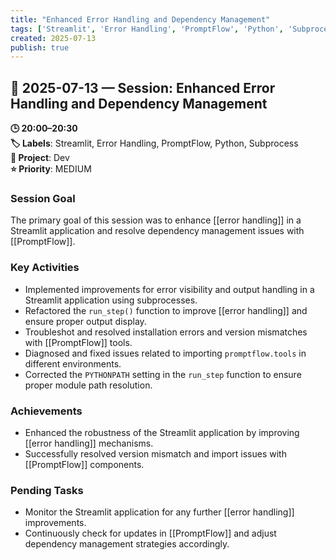 ```yaml
---
title: "Enhanced Error Handling and Dependency Management"
tags: ['Streamlit', 'Error Handling', 'PromptFlow', 'Python', 'Subprocess']
created: 2025-07-13
publish: true
---
```


## 📅 2025-07-13 — Session: Enhanced Error Handling and Dependency Management

**🕒 20:00–20:30**  
**🏷️ Labels**: Streamlit, Error Handling, PromptFlow, Python, Subprocess  
**📂 Project**: Dev  
**⭐ Priority**: MEDIUM  


### Session Goal
The primary goal of this session was to enhance [[error handling]] in a Streamlit application and resolve dependency management issues with [[PromptFlow]].

### Key Activities
- Implemented improvements for error visibility and output handling in a Streamlit application using subprocesses.
- Refactored the `run_step()` function to improve [[error handling]] and ensure proper output display.
- Troubleshot and resolved installation errors and version mismatches with [[PromptFlow]] tools.
- Diagnosed and fixed issues related to importing `promptflow.tools` in different environments.
- Corrected the `PYTHONPATH` setting in the `run_step` function to ensure proper module path resolution.

### Achievements
- Enhanced the robustness of the Streamlit application by improving [[error handling]] mechanisms.
- Successfully resolved version mismatch and import issues with [[PromptFlow]] components.

### Pending Tasks
- Monitor the Streamlit application for any further [[error handling]] improvements.
- Continuously check for updates in [[PromptFlow]] and adjust dependency management strategies accordingly.
